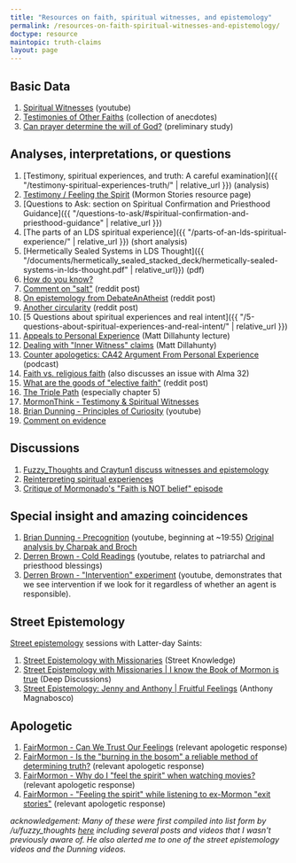 ```yaml
---
title: "Resources on faith, spiritual witnesses, and epistemology"
permalink: /resources-on-faith-spiritual-witnesses-and-epistemology/
doctype: resource
maintopic: truth-claims
layout: page
---
```


## Basic Data

1. [Spiritual Witnesses](https://www.youtube.com/watch?v=UJMSU8Qj6Go) (youtube)
1. [Testimonies of Other Faiths](https://testimoniesofotherfaiths.blogspot.com/) (collection of anecdotes)
1. [Can prayer determine the will of God?](http://www.religioustolerance.org/god_pra6.htm) (preliminary study)

## Analyses, interpretations, or questions

1. [Testimony, spiritual experiences, and truth: A careful examination]({{ "/testimony-spiritual-experiences-truth/" | relative_url }}) (analysis)
1. [Testimony / Feeling the Spirit](https://www.mormonstories.org/truth-claims/mormon-culture/testimony-feeling-the-spirit/) (Mormon Stories resource page)
1. [Questions to Ask: section on Spiritual Confirmation and Priesthood Guidance]({{ "/questions-to-ask/#spiritual-confirmation-and-priesthood-guidance" | relative_url }})
1. [The parts of an LDS spiritual experience]({{ "/parts-of-an-lds-spiritual-experience/" | relative_url }}) (short analysis)
1. [Hermetically Sealed Systems in LDS Thought]({{ "/documents/hermetically_sealed_stacked_deck/hermetically-sealed-systems-in-lds-thought.pdf" | relative_url}}) (pdf)
1. [How do you know?](https://sapiencuriosus.wordpress.com/2018/03/29/how-do-you-know/)
1. [Comment on "salt"](https://www.reddit.com/r/exmormon/comments/1rj0l1/in_case_you_ever_sit_by_boyd_k_packer_on_a_plane/cdnvt29/) (reddit post)
1. [On epistemology from DebateAnAtheist](https://www.reddit.com/r/DebateAnAtheist/comments/9caiv8/on_epistemology/) (reddit post)
1. [Another circularity](https://www.reddit.com/r/exmormon/comments/9eq1ym/seminary_circular_reasoning/) (reddit post)
1. [5 Questions about spiritual experiences and real intent]({{ "/5-questions-about-spiritual-experiences-and-real-intent/" | relative_url }})
1. [Appeals to Personal Experience](https://www.youtube.com/watch?v=4rOvxshInuc) (Matt Dillahunty lecture)
1. [Dealing with "Inner Witness" claims](https://www.youtube.com/watch?v=D-Xa4WBzBwc) (Matt Dillahunty)
1. [Counter apologetics: CA42 Argument From Personal Experience](http://counterapologetics.blubrry.net/2018/11/17/ca42-argument-from-personal-experience/) (podcast)
1. [Faith vs. religious faith](https://www.reddit.com/r/mormon/comments/7qv2r4/faith_vs_religious_faith_thoughts_on_faith_hope/) (also discusses an issue with Alma 32)
1. [What are the goods of "elective faith"](https://www.reddit.com/r/mormon/comments/81bn53/what_are_the_goods_of_elective_faith_serious/) (reddit post)
1. [The Triple Path](http://triplepath.org) (especially chapter 5)
1. [MormonThink - Testimony & Spiritual Witnesses](http://www.mormonthink.com/testimonyweb.htm)
1. [Brian Dunning - Principles of Curiosity](https://www.youtube.com/watch?v=NKY6jJbyCo0) (youtube)
1. [Comment on evidence](https://www.reddit.com/r/mormon/comments/7dyni3/the_story_of_my_faith_crisis_and_my_return_to_the/dq2fnwj/)

## Discussions

1. [Fuzzy_Thoughts and Craytun1 discuss witnesses and epistemology](https://www.reddit.com/r/mormon/comments/a5jw5f/relieving_the_burden_on_the_shoulders_of_believers/ebpbb17/)
1. [Reinterpreting spiritual experiences](https://www.reddit.com/r/mormon/comments/9sphcv/when_confronted_by_difficult_questions_many/e8uonhi/)
1. [Critique of Mormonado's "Faith is NOT belief" episode](https://www.reddit.com/r/mormon/comments/9c74gq/faith_is_not_belief_faith_crisis_and_what_sam/e59621g/)

## Special insight and amazing coincidences

1. [Brian Dunning - Precognition](https://www.youtube.com/watch?v=752V173e31o&t=1195) (youtube, beginning at ~19:55) [Original analysis by Charpak and Broch](https://books.google.com/books?id=DpnWcMzeh8oC&q=dying#v=onepage&q=%22Premonition%3F%22&f=false)
1. [Derren Brown - Cold Readings](https://www.youtube.com/watch?v=I6uj1ruTmGQ) (youtube, relates to patriarchal and priesthood blessings)
1. [Derren Brown - "Intervention" experiment](https://www.youtube.com/watch?v=ust-pJC-9j8&feature=youtu.be&t=1931) (youtube, demonstrates that we see intervention if we look for it regardless of whether an agent is responsible).

## Street Epistemology

[Street epistemology](https://streetepistemology.com/) sessions with Latter-day Saints:

1. [Street Epistemology with Missionaries](https://www.youtube.com/watch?v=SniF1xG_Iso) (Street Knowledge)
1. [Street Epistemology with Missionaries \| I know the Book of Mormon is true](https://www.youtube.com/watch?v=DhKGiw0ZVBM) (Deep Discussions) 
1. [Street Epistemology: Jenny and Anthony \| Fruitful Feelings](https://www.youtube.com/watch?v=bh9IYjRYBx4) (Anthony Magnabosco)

## Apologetic

1. [FairMormon - Can We Trust Our Feelings](http://www.fairmormon.org/perspectives/publications/can-we-trust-our-feelings) (relevant apologetic response)
1. [FairMormon -  Is the "burning in the bosom" a reliable method of determining truth?](http://en.fairmormon.org/Holy_Ghost/Burning_in_the_bosom) (relevant apologetic response)
1. [FairMormon -  Why do I "feel the spirit" when watching movies?](http://en.fairmormon.org/Holy_Ghost/Feeling_%22the_spirit%22_while_watching_movies) (relevant apologetic response)
1. [FairMormon - "Feeling the spirit" while listening to ex-Mormon "exit stories"](http://en.fairmormon.org/Holy_Ghost/%22Feeling_the_spirit%22_while_listening_to_ex-Mormon_exit_stories) (relevant apologetic response)

*acknowledgement: Many of these were first compiled into list form by /u/fuzzy_thoughts [here](https://www.reddit.com/r/mormon/comments/9fujov/why_are_you_sure_about_mormonism_being_true/e5zj8d4/) including several posts and videos that I wasn't previously aware of.  He also alerted me to one of the street epistemology videos and the Dunning videos.*
